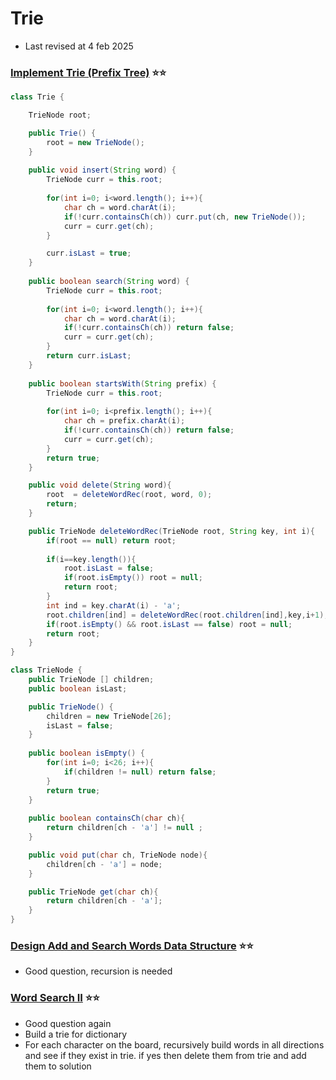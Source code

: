 # Trie

- Last revised at 4 feb 2025

### [Implement Trie (Prefix Tree)](https://leetcode.com/problems/implement-trie-prefix-tree/description/) ⭐️⭐️

``` java
class Trie {

    TrieNode root;

    public Trie() {
        root = new TrieNode();
    }
    
    public void insert(String word) {
        TrieNode curr = this.root;
        
        for(int i=0; i<word.length(); i++){
            char ch = word.charAt(i);
            if(!curr.containsCh(ch)) curr.put(ch, new TrieNode());
            curr = curr.get(ch);
        }

        curr.isLast = true;
    }
    
    public boolean search(String word) {
        TrieNode curr = this.root;
        
        for(int i=0; i<word.length(); i++){
            char ch = word.charAt(i);
            if(!curr.containsCh(ch)) return false;
            curr = curr.get(ch);
        }
        return curr.isLast;
    }
    
    public boolean startsWith(String prefix) {
        TrieNode curr = this.root;
        
        for(int i=0; i<prefix.length(); i++){
            char ch = prefix.charAt(i);
            if(!curr.containsCh(ch)) return false;
            curr = curr.get(ch);
        }
        return true;
    }

    public void delete(String word){
        root  = deleteWordRec(root, word, 0);
        return;
    }

    public TrieNode deleteWordRec(TrieNode root, String key, int i){
        if(root == null) return root;
        
        if(i==key.length()){
            root.isLast = false;
            if(root.isEmpty()) root = null;
            return root;
        }
        int ind = key.charAt(i) - 'a';
        root.children[ind] = deleteWordRec(root.children[ind],key,i+1);
        if(root.isEmpty() && root.isLast == false) root = null;
        return root;
    }
}

class TrieNode {
    public TrieNode [] children;
    public boolean isLast;

    public TrieNode() {
        children = new TrieNode[26];
        isLast = false;
    }
    
    public boolean isEmpty() {
        for(int i=0; i<26; i++){
            if(children != null) return false;
        }
        return true;
    }
    
    public boolean containsCh(char ch){
        return children[ch - 'a'] != null ;
    }

    public void put(char ch, TrieNode node){
        children[ch - 'a'] = node;
    }

    public TrieNode get(char ch){
        return children[ch - 'a'];
    }   
}
```

### [Design Add and Search Words Data Structure](https://leetcode.com/problems/design-add-and-search-words-data-structure/description/) ⭐️⭐️

- Good question, recursion is needed


### [Word Search II](https://leetcode.com/problems/word-search-ii/description/) ⭐️⭐️

- Good question again
- Build a trie for dictionary
- For each character on the board, recursively build words in all directions and see if they exist in trie. if yes then delete them from trie and add them to solution

